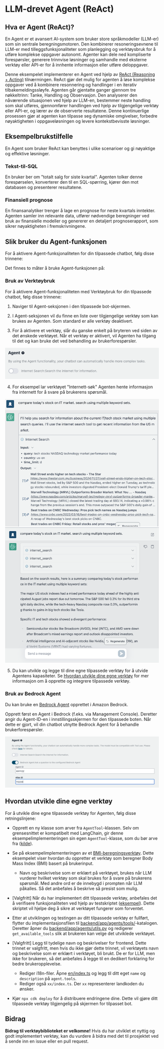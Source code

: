 # LLM-drevet Agent (ReAct)

## Hva er Agent (ReAct)?

En Agent er et avansert AI-system som bruker store språkmodeller (LLM-er) som sin sentrale beregningsmotoren. Den kombinerer resoneringsevnene til LLM-er med tilleggsfunksjonaliteter som planlegging og verktøysbruk for å utføre komplekse oppgaver autonomt. Agenter kan dele ned kompliserte forespørsler, generere trinnvise løsninger og samhandle med eksterne verktøy eller API-er for å innhente informasjon eller utføre deloppgaver.

Denne eksempelet implementerer en Agent ved hjelp av [ReAct (Reasoning + Acting)](https://www.promptingguide.ai/techniques/react) tilnærmingen. ReAct gjør det mulig for agenten å løse komplekse oppgaver ved å kombinere resonnering og handlinger i en iterativ tilbakemeldingssløyfe. Agenten går gjentatte ganger gjennom tre nøkkeltrinn: Tanke, Handling og Observasjon. Den analyserer den nåværende situasjonen ved hjelp av LLM-en, bestemmer neste handling som skal utføres, gjennomfører handlingen ved hjelp av tilgjengelige verktøy eller API-er, og lærer av de observerte resultatene. Denne kontinuerlige prosessen gjør at agenten kan tilpasse seg dynamiske omgivelser, forbedre nøyaktigheten i oppgaveløsningen og levere kontekstbevisste løsninger.

## Eksempelbrukstilfelle

En Agent som bruker ReAct kan benyttes i ulike scenarioer og gi nøyaktige og effektive løsninger.

### Tekst-til-SQL

En bruker ber om "totalt salg for siste kvartal". Agenten tolker denne forespørselen, konverterer den til en SQL-spørring, kjører den mot databasen og presenterer resultatene.

### Finansiell prognose

En finansanalytiker trenger å lage en prognose for neste kvartals inntekter. Agenten samler inn relevante data, utfører nødvendige beregninger ved bruk av finansielle modeller og genererer en detaljert prognoserapport, som sikrer nøyaktigheten i fremskrivningene.

## Slik bruker du Agent-funksjonen

For å aktivere Agent-funksjonaliteten for din tilpassede chatbot, følg disse trinnene:

Det finnes to måter å bruke Agent-funksjonen på:

### Bruk av Verktøybruk

For å aktivere Agent-funksjonaliteten med Verktøybruk for din tilpassede chatbot, følg disse trinnene:

1. Naviger til Agent-seksjonen i den tilpassede bot-skjermen.

2. I Agent-seksjonen vil du finne en liste over tilgjengelige verktøy som kan brukes av Agenten. Som standard er alle verktøy deaktivert.

3. For å aktivere et verktøy, slår du ganske enkelt på bryteren ved siden av det ønskede verktøyet. Når et verktøy er aktivert, vil Agenten ha tilgang til det og kan bruke det ved behandling av brukerforespørsler.

![](./imgs/agent_tools.png)

4. For eksempel lar verktøyet "Internett-søk" Agenten hente informasjon fra internett for å svare på brukerens spørsmål.

![](./imgs/agent1.png)
![](./imgs/agent2.png)

5. Du kan utvikle og legge til dine egne tilpassede verktøy for å utvide Agentens kapasiteter. Se [Hvordan utvikle dine egne verktøy](#how-to-develop-your-own-tools) for mer informasjon om å opprette og integrere tilpassede verktøy.

### Bruk av Bedrock Agent

Du kan bruke en [Bedrock Agent](https://aws.amazon.com/bedrock/agents/) opprettet i Amazon Bedrock.

Opprett først en Agent i Bedrock (f.eks. via Management Console). Deretter angir du Agent-ID-en i innstillingsskjermen for den tilpassede boten. Når dette er gjort, vil din chatbot utnytte Bedrock Agent for å behandle brukerforespørsler.

![](./imgs/bedrock_agent_tool.png)

## Hvordan utvikle dine egne verktøy

For å utvikle dine egne tilpassede verktøy for Agenten, følg disse retningslinjene:

- Opprett en ny klasse som arver fra `AgentTool`-klassen. Selv om grensesnittet er kompatibelt med LangChain, gir denne eksempelimplementeringen sin egen `AgentTool`-klasse, som du bør arve fra ([kilde](../backend/app/agents/tools/agent_tool.py)).

- Se på eksempelimplementeringen av et [BMI-beregningsverktøy](../examples/agents/tools/bmi/bmi.py). Dette eksempelet viser hvordan du oppretter et verktøy som beregner Body Mass Index (BMI) basert på brukerinput.

  - Navn og beskrivelse som er erklært på verktøyet, brukes når LLM vurderer hvilket verktøy som skal brukes for å svare på brukerens spørsmål. Med andre ord er de innebygd i prompten når LLM påkalles. Så det anbefales å beskrive så presist som mulig.

- [Valgfritt] Når du har implementert ditt tilpassede verktøy, anbefales det å verifisere funksjonaliteten ved hjelp av testskriptet ([eksempel](../examples/agents/tools/bmi/test_bmi.py)). Dette skriptet vil hjelpe deg å sikre at verktøyet fungerer som forventet.

- Etter at utviklingen og testingen av ditt tilpassede verktøy er fullført, flytter du implementasjonsfilen til [backend/app/agents/tools/](../backend/app/agents/tools/)-katalogen. Deretter åpner du [backend/app/agents/utils.py](../backend/app/agents/utils.py) og redigerer `get_available_tools` slik at brukeren kan velge det utviklede verktøyet.

- [Valgfritt] Legg til tydelige navn og beskrivelser for frontend. Dette trinnet er valgfritt, men hvis du ikke gjør dette trinnet, vil verktøyets navn og beskrivelse som er erklært i verktøyet, bli brukt. De er for LLM, men ikke for brukeren, så det anbefales å legge til en dedikert forklaring for bedre brukeropplevelse.

  - Rediger i18n-filer. Åpne [en/index.ts](../frontend/src/i18n/en/index.ts) og legg til ditt eget `name` og `description` på `agent.tools`.
  - Rediger også `xx/index.ts`. Der `xx` representerer landkoden du ønsker.

- Kjør `npx cdk deploy` for å distribuere endringene dine. Dette vil gjøre ditt tilpassede verktøy tilgjengelig på skjermen for tilpasset bot.

## Bidrag

**Bidrag til verktøybiblioteket er velkomne!** Hvis du har utviklet et nyttig og godt implementert verktøy, kan du vurdere å bidra med det til prosjektet ved å sende inn en issue eller en pull request.